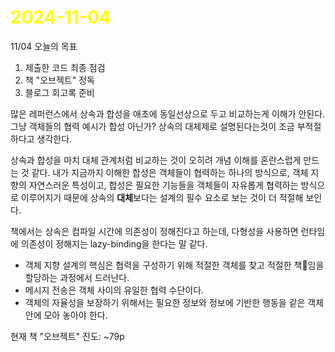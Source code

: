 # <span style="color:yellow">2024-11-04</span>

11/04 오늘의 목표
1. 제출한 코드 최종 점검
2. 책 "오브젝트" 정독
3. 블로그 회고록 준비


많은 레퍼런스에서 상속과 합성을 애초에 동일선상으로 두고 비교하는게 이해가 안된다. 그냥 객체들의 협력 예시가 합성 아닌가? 상속의 대체제로 설명된다는것이 조금 부적절하다고 생각한다.

상속과 합성을 마치 대체 관계처럼 비교하는 것이 오히려 개념 이해를 혼란스럽게 만드는 것 같다. 내가 지금까지 이해한 합성은 객체들이 협력하는 하나의 방식으로, 객체 지향의 자연스러운 특성이고, 합성은 필요한 기능들을 객체들이 자유롭게 협력하는 방식으로 이루어지기 때문에 상속의 **대체**보다는 설계의 필수 요소로 보는 것이 더 적절해 보인다.

책에서는 상속은 컴파일 시간에 의존성이 정해진다고 하는데, 다형성을 사용하면 런타임에 의존성이 정해지는 lazy-binding을 한다는 말 같다.



- 객체 지향 설계의 핵심은 협력을 구성하기 위해 적절한 객체를 찾고 적절한 책임을 할당하는 과정에서 드러난다.
- 메시지 전송은 객체 사이의 유일한 협력 수단이다.
- 객체의 자율성을 보장하기 위해서는 필요한 정보와 정보에 기반한 행동을 같은 객체 안에 모아 놓아야 한다.


현재 책 "오브젝트" 진도: ~79p 